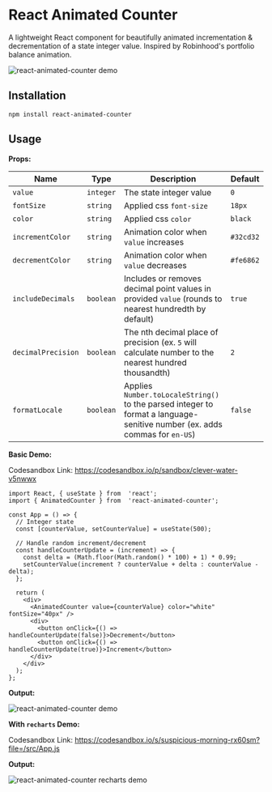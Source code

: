 # React Animated Counter

A lightweight React component for beautifully animated incrementation & decrementation of a state integer value. Inspired by Robinhood's portfolio balance animation. 

![react-animated-counter demo](https://media.giphy.com/media/v1.Y2lkPTc5MGI3NjExZTBmNDRiNmEzNThmOWVlODg4NzVhZDA2ZjY0OTJiZmZlMDg2ZTZkOSZjdD1n/NrKPwl0quI0OtavaBR/giphy.gif)

## Installation

`npm install react-animated-counter`

## Usage

**Props:**

|     Name         |     Type     |             Description                                                                                                     |     Default    |
|------------------|--------------|-----------------------------------------------------------------------------------------------------------------------------|----------------|
|   `value`        | `integer`    | The state integer value                                                                                                     | `0`            |
|   `fontSize`     | `string`     | Applied css `font-size`                                                                                                     | `18px`         |
|   `color`        | `string`     | Applied css `color`                                                                                                         | `black`        |
| `incrementColor` | `string`     | Animation color when `value` increases                                                                                      | `#32cd32`      |
| `decrementColor` | `string`     | Animation color when `value` decreases                                                                                      | `#fe6862`      |
|`includeDecimals` | `boolean`    | Includes or removes decimal point values in provided `value` (rounds to nearest hundredth by default)                       | `true`         |
|`decimalPrecision`| `boolean`    | The nth decimal place of precision (ex. `5` will calculate number to the nearest hundred thousandth)                        | `2`            |
|`formatLocale`    | `boolean`    | Applies `Number.toLocaleString()` to the parsed integer to format a language-senitive number (ex. adds commas for `en-US`)  | `false`        |

**Basic Demo:**

Codesandbox Link: https://codesandbox.io/p/sandbox/clever-water-v5nwwx

```
import React, { useState } from  'react';
import { AnimatedCounter } from  'react-animated-counter';

const App = () => {
  // Integer state
  const [counterValue, setCounterValue] = useState(500);

  // Handle random increment/decrement
  const handleCounterUpdate = (increment) => {
    const delta = (Math.floor(Math.random() * 100) + 1) * 0.99;
    setCounterValue(increment ? counterValue + delta : counterValue - delta);
  };

  return (
    <div>
      <AnimatedCounter value={counterValue} color="white" fontSize="40px" />
      <div>
        <button onClick={() => handleCounterUpdate(false)}>Decrement</button>
        <button onClick={() => handleCounterUpdate(true)}>Increment</button>
      </div>
    </div>
  );
};
```

**Output:**

![react-animated-counter demo](https://media.giphy.com/media/v1.Y2lkPTc5MGI3NjExMzhwbnF0NDU1ZmhsMHRnZnFwdzVycXU5b2MzYnpxZ3ZtZzFhNG0xNyZlcD12MV9pbnRlcm5hbF9naWZfYnlfaWQmY3Q9Zw/N3Xsj09Gp9GbrKF86E/giphy.gif)

**With `recharts` Demo:**

Codesandbox Link: https://codesandbox.io/s/suspicious-morning-rx60sm?file=/src/App.js

**Output:**

![react-animated-counter recharts demo](https://media.giphy.com/media/v1.Y2lkPTc5MGI3NjExMXFoaHkzOG5oMG05aTF6dHo0NHRmOGxmdjQ0Zm1xdGdvNWprNDcyOSZlcD12MV9pbnRlcm5hbF9naWZfYnlfaWQmY3Q9Zw/IJP2ng53lyeF5QXi5T/giphy.gif)
